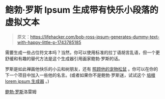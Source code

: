 # 鲍勃·罗斯 Ipsum 生成带有快乐小段落的虚拟文本

> 原文：<https://lifehacker.com/bob-ross-ipsum-generates-dummy-text-with-happy-little-p-1743785185>

需要生成一些占位符文本吗？当然，你可以使用标准的拉丁语胡言乱语，但一个更舒缓和有趣的替代方法是这个生成器引用画家鲍勃·罗斯的话。



罗斯是如此禅画他快乐的小云和树朋友，还有 [照顾他的宠物松鼠](https://www.youtube.com/watch?v=-YmIpZ8iius) 。你可以在你的下一个项目中加入一些他的名言。(或者如果你不是鲍勃·罗斯迷，试试这个 [培根 lorem ipsum 生成器](http://lifehacker.com/bacon-ipsum-generates-filler-text-thats-less-boring-mo-5810646) 。)

[鲍勃·罗斯](http://www.bobrosslipsum.com/)洛雷姆